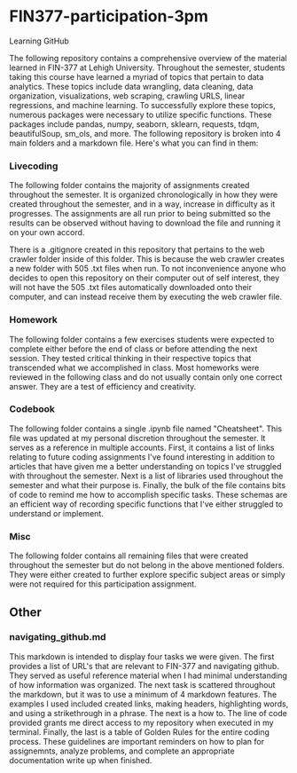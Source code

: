 # FIN377-participation-3pm
Learning GitHub

The following repository contains a comprehensive overview of the material learned in FIN-377 at Lehigh University. Throughout the semester, students taking this course have learned a myriad of topics that pertain to data analytics. These topics include data wrangling, data cleaning, data organization, visualizations, web scraping, crawling URLS, linear regressions, and machine learning. To successfully explore these topics, numerous packages were necessary to utilize specific functions. These packages include pandas, numpy, seaborn, sklearn, requests, tdqm, beautifulSoup, sm_ols, and more. The following repository is broken into 4 main folders and a markdown file. Here's what you can find in them: 

### Livecoding

The following folder contains the majority of assignments created throughout the semester. It is organized chronologically in how they were created throughout the semester, and in a way, increase in difficulty as it progresses. The assignments are all run prior to being submitted so the results can be observed without having to download the file and running it on your own accord. 

There is a .gitignore created in this repository that pertains to the web crawler folder inside of this folder. This is because the web crawler creates a new folder with 505 .txt files when run. To not inconvenience anyone who decides to open this repository on their computer out of self interest, they will not have the 505 .txt files automatically downloaded onto their computer, and can instead receive them by executing the web crawler file. 

### Homework

The following folder contains a few exercises students were expected to complete either before the end of class or before attending the next session. They tested critical thinking in their respective topics that transcended what we accomplished in class. Most homeworks were reviewed in the following class and do not usually contain only one correct answer. They are a test of efficiency and creativity.

### Codebook

The following folder contains a single .ipynb file named "Cheatsheet". This file was updated at my personal discretion throughout the semester. It serves as a reference in multiple accounts. First, it contains a list of links relating to future coding assignments I've found interesting in addition to articles that have given me a better understanding on topics I've struggled with throughout the semester. Next is a list of libraries used throughout the semester and what their purpose is. Finally, the bulk of the file contains bits of code to remind me how to accomplish specific tasks. These schemas are an efficient way of recording specific functions that I've either struggled to understand or implement.

### Misc

The following folder contains all remaining files that were created throughout the semester but do not belong in the above mentioned folders. They were either created to further explore specific subject areas or simply were not required for this participation assignment.

## Other

### navigating_github.md

This markdown is intended to display four tasks we were given. The first provides a list of URL's that are relevant to FIN-377 and navigating github. They served as useful reference material when I had minimal understanding of how information was organized. The next task is scattered throughout the markdown, but it was to use a minimum of 4 markdown features. The examples I used included created links, making headers, highlighting words, and using a strikethrough in a phrase. The next is a how to. The line of code provided grants me direct access to my repository when executed in my terminal. Finally, the last is a table of Golden Rules for the entire coding process. These guidelines are important reminders on how to plan for assignemnts, analyze problems, and complete an appropriate documentation write up when finished. 
